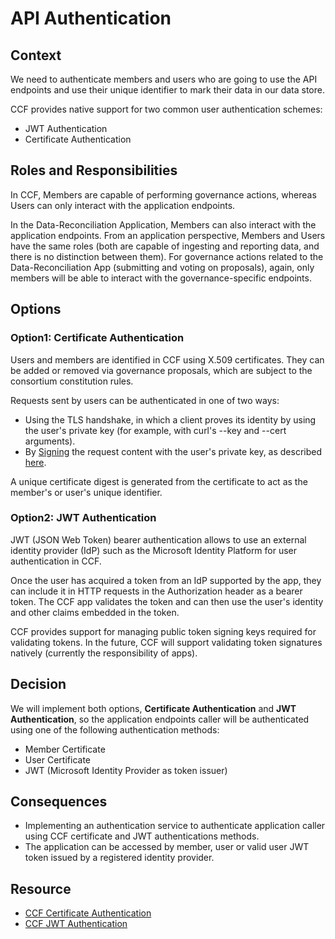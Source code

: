 # API Authentication

## Context

We need to authenticate members and users who are going to use the API endpoints and use their unique identifier to mark their data in our data store.

CCF provides native support for two common user authentication schemes:

- JWT Authentication
- Certificate Authentication

## Roles and Responsibilities

In CCF, Members are capable of performing governance actions, whereas Users can only interact with the application endpoints.

In the Data-Reconciliation Application, Members can also interact with the application endpoints. From an application perspective, Members and Users have the same roles (both are capable of ingesting and reporting data, and there is no distinction between them). For governance actions related to the Data-Reconciliation App (submitting and voting on proposals), again, only members will be able to interact with the governance-specific endpoints.


## Options

### Option1: Certificate Authentication

Users and members are identified in CCF using X.509 certificates. They can be added or removed via governance proposals, which are subject to the consortium constitution rules.

Requests sent by users can be authenticated in one of two ways:

- Using the TLS handshake, in which a client proves its identity by using the user's private key (for example, with curl's --key and --cert arguments).
- By [Signing](https://microsoft.github.io/CCF/main/use_apps/issue_commands.html#signing) the request content with the user's private key, as described [here](https://datatracker.ietf.org/doc/html/draft-cavage-http-signatures-12).

A unique certificate digest is generated from the certificate to act as the member's or user's unique identifier.

### Option2: JWT Authentication

JWT (JSON Web Token) bearer authentication allows to use an external identity provider (IdP) such as the Microsoft Identity Platform for user authentication in CCF.

Once the user has acquired a token from an IdP supported by the app, they can include it in HTTP requests in the Authorization header as a bearer token. The CCF app validates the token and can then use the user's identity and other claims embedded in the token.

CCF provides support for managing public token signing keys required for validating tokens. In the future, CCF will support validating token signatures natively (currently the responsibility of apps).

## Decision

We will implement both options, **Certificate Authentication** and **JWT Authentication**, so the application endpoints caller will be authenticated using one of the following authentication methods:
- Member Certificate
- User Certificate
- JWT (Microsoft Identity Provider as token issuer)

## Consequences

- Implementing an authentication service to authenticate application caller using CCF certificate and JWT authentications methods.
- The application can be accessed by member, user or valid user JWT token issued by a registered identity provider.  

## Resource

- [CCF Certificate Authentication](https://microsoft.github.io/CCF/main/build_apps/auth/cert.html)
- [CCF JWT Authentication](https://microsoft.github.io/CCF/main/build_apps/auth/jwt.html)
